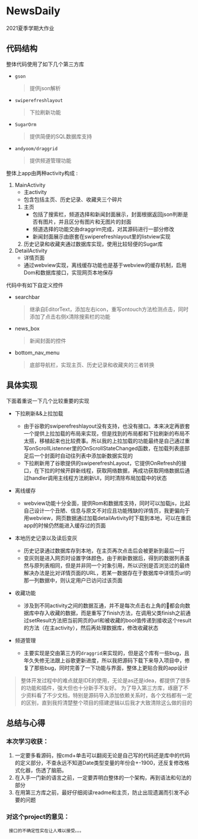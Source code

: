 # NewsDaily
2021夏季学期大作业
## 代码结构
整体代码使用了如下几个第三方库
* ```gson```
    > 提供json解析

* ```swiperefreshlayout```
    > 下拉刷新功能

* ```SugarOrm```
    > 提供简便的SQL数据库支持

* ```andyoom/draggrid```
    > 提供频道管理功能

整体上app由两种activity构成 :
1. MainActivity
    - 主activity
    - 包含包括主页、历史记录、收藏夹三个碎片
    1. 主页
        - 包括了搜索栏，频道选择和新闻封面展示，封面根据返回json判断是否有图片，并且区分有图片和无图片的封面
        - 频道选择的功能交由draggrim完成，对其源码进行一部分修改
        - 新闻封面展示由嵌套在swiperefreshlayout里的listview实现
    2. 历史记录和收藏夹通过数据库实现，使用比较轻便的Sugar库
2. DetailActivity
    - 详情页面
    - 通过webview实现，离线缓存功能也是基于webview的缓存机制，启用Dom和数据库接口，实现网页本地保存

代码中有如下自定义控件
* searchbar
    > 继承自EditorText，添加左右icon，重写ontouch方法检测点击，同时添加了点击右侧```X```清除搜索栏的功能

* news_box
    > 新闻封面的控件

* bottom_nav_menu
    > 底部导航栏，实现主页、历史记录和收藏夹的三者转换

## 具体实现
下面着重说一下几个比较重要的实现
* 下拉刷新&&上拉加载
    - 由于谷歌的swiperefreshlayout没有支持，也没有接口。本来决定再嵌套一个提供上拉加载的布局来实现，但是找到的布局都和下拉刷新的布局不太搭，移植起来也比较费事。所以我的上拉加载的功能最终是自己通过重写onScrollListenner里的OnScrollStateChanged函数，在加载列表底部足后一个封面时自动往列表中添加新数据实现的
    - 下拉刷新用了谷歌提供的swiperefreshLayout，它提供OnRefresh的接口，在下拉的时候开辟新线程，获取网络数据，再成功获取网络数据后通过handler调用主线程方法刷新UI，同时清除布局加载中的状态

* 离线缓存
    - webview功能十分全面，提供Rom和数据库支持，同时可以加载js，比起自己设计一个丑陋、信息与原文不对应且功能残缺的详情页，我更偏向于用webview，网页数据通过加载detailAvtivity时下载到本地，可以在重启app的时候仍然能进入缓存过的页面

* 本地历史记录以及读后变灰
    - 历史记录通过数据库存到本地，在主页再次点击后会被更新到最后一行
    - 变灰则是进入网页时设置字体颜色，由于刷新数据后，得到的数据列表虽然与原列表相同，但是并非同一个对象引用，所以识别是否浏览过的最终解决办法是比对详情页面的URL，若某一数据存在于数据库中详情页url的那一列数据中，则认定用户已访问过该页面

* 收藏功能
    - 涉及到不同activity之间的数据互通，并不是每次点击右上角的🌟都会向数据库中存入收藏的数据，而是重写了finish方法，在调用父类finish之前通过setResult方法把当前网页的url和被收藏的bool值传递到接收这个result的方法（在主activity），然后再处理数据库，修改收藏状态

* 频道管理
    - 主要实现是交由第三方的```draggrid```来实现的，但是这个库有一些bug，且年久失修无法跟上谷歌更新进度，所以我把源码下载下来导入项目中，修复了那些bug，同时完善了一下功能与界面，整体上更贴合我的app设计

> 整体开发过程中的难点就是IDE的使用，无论是as还是idea，都提供了很多的功能和插件，强大但也十分新手不友好。
> 为了导入第三方库，琢磨了不少资料看了不少文档，特别是源码导入添加依赖关系时，各个文档都有一定的区别，直到我捋清楚整个项目的搭建逻辑以后我才大致清除这么做的目的

## 总结与心得
### 本次学习收获：
1. 一定要多看源码，按cmd+单击可以翻阅无论是自己写的代码还是库中的代码的定义部分，不查永远不知道Date类型变量的年份会+-1900，还反复修改格式化器，伤透了脑筋。
2. 在入手一门新的语言之前，一定要弄明白整体的一个架构，再到语法和句法的部分
3. 在用第三方库之前，最好仔细阅读readme和主页，防止出现遗漏而引发不必要的问题


### 对这个project的意见：
```
 接口的不确定性实在让人难以接受。。。
 ```
